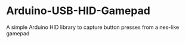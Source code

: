 # Arduino-USB-HID-Gamepad

A simple Arduino HID library to capture button presses from a nes-like gamepad
